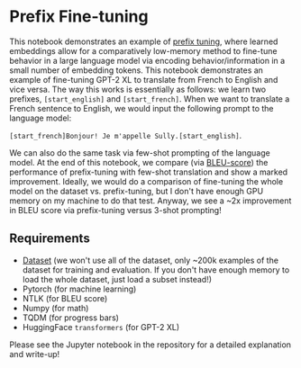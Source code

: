 # Prefix Fine-tuning
This notebook demonstrates an example of [prefix tuning](https://arxiv.org/pdf/2101.00190.pdf), where learned embeddings allow for a comparatively low-memory method to fine-tune behavior in a large language model via encoding behavior/information in a small number of embedding tokens. This notebook demonstrates an example of fine-tuning GPT-2 XL to translate from French to English and vice versa. The way this works is essentially as follows: we learn two prefixes, `[start_english]` and `[start_french]`. When we want to translate a French sentence to English, we would input the following prompt to the language model:

`[start_french]Bonjour! Je m'appelle Sully.[start_english]`.

We can also do the same task via few-shot prompting of the language model. At the end of this notebook, we compare (via [BLEU-score](https://en.wikipedia.org/wiki/BLEU)) the performance of prefix-tuning with few-shot translation and show a marked improvement. Ideally, we would do a comparison of fine-tuning the whole model on the dataset vs. prefix-tuning, but I don't have enough GPU memory on my machine to do that test. Anyway, we see a ~2x improvement in BLEU score via prefix-tuning versus 3-shot prompting!

## Requirements
- [Dataset](https://www.kaggle.com/datasets/dhruvildave/en-fr-translation-dataset) (we won't use all of the dataset, only ~200k examples of the dataset for training and evaluation. If you don't have enough memory to load the whole dataset, just load a subset instead!)
- Pytorch (for machine learning)
- NTLK (for BLEU score)
- Numpy (for math)
- TQDM (for progress bars)
- HuggingFace `transformers` (for GPT-2 XL)

Please see the Jupyter notebook in the repository for a detailed explanation and write-up!

